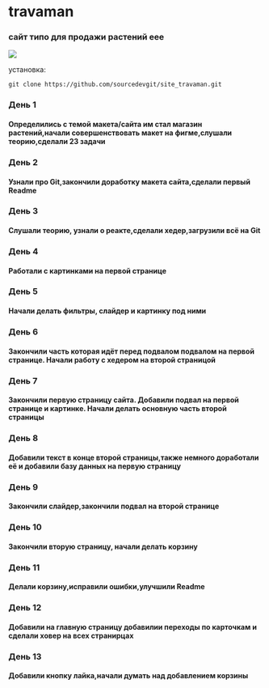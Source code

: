 # travaman

<h3>сайт типо для продажи растений еее</h3>
<img src="https://github.com/sourcedevgit/site_travaman/assets/73057608/5d664c11-c147-4b42-ace3-c34b89bcd586">


установка:
```
git clone https://github.com/sourcedevgit/site_travaman.git
```
<h3>День 1</h3>
<h4>Определились с темой макета/сайта им стал магазин растений,начали совершенствовать макет на фигме,слушали теорию,сделали 23 задачи<h4> 
<h3>День 2</h3>
<h4>Узнали про Git,закончили доработку макета сайта,сделали первый Readme</h4>
<h3>День 3</h3>
<h4>Слушали теорию, узнали о реакте,сделали хедер,загрузили всё на Git</h4>
<h3>День 4</h3>
<h4>Работали с картинками на первой странице</h4>
<h3>День 5</h3>
<h4>Начали делать фильтры, слайдер и картинку под ними</h4>
<h3>День 6</h3>
<h4>Закончили часть которая идёт перед подвалом подвалом на первой странице. Начали работу с хедером на второй страницой</h4>
<h3>День 7</h3>
<h4>Закончили первую страницу сайта. Добавили подвал на первой странице и картинке. Начали делать основную часть второй  страницы</h4> 
<h3>День 8</h3>
<h4>Добавили текст в конце второй страницы,также немного доработали её и добавили базу данных на первую страницу</h4>
<h3>День 9</h3> 
<h4>Закончили слайдер,закончили подвал на второй странице</h4>
<h3>День 10</h3> 
<h4>Закончили вторую страницу, начали делать корзину</h4>
<h3>День 11</h3>
<h4>Делали корзину,исправили ошибки,улучшили Readme</h4>
<h3>День 12</h3>
<h4>Добавили на главную страницу добавилии переходы по карточкам и сделали ховер на всех странирцах</h4>
<h3>День 13</h3>
<h4>Добавили кнопку лайка,начали думать над добавлением корзины</h4>








